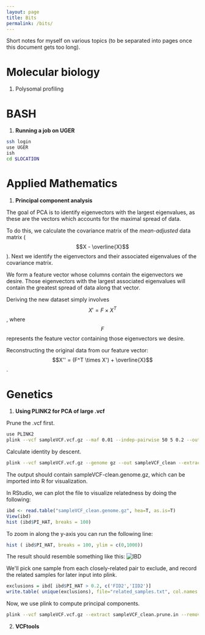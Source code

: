 ```yaml
---
layout: page
title: Bits
permalink: /bits/
---
```

Short notes for myself on various topics (to be separated into pages once this document gets too long).

Molecular biology
===
1. Polysomal profiling

BASH
===
1. **Running a job on UGER**

~~~ bash
ssh login
use UGER
ish
cd $LOCATION
~~~

Applied Mathematics
===
1. **Principal component analysis**

The goal of PCA is to identify eigenvectors with the largest eigenvalues, as these are the vectors which accounts for the maximal spread of data. 

To do this, we calculate the covariance matrix of the *mean-adjusted* data matrix ($$X - \overline{X}$$). Next we identify the eigenvectors and their associated eigenvalues of the covariance matrix.

We form a feature vector whose columns contain the eigenvectors we desire. Those eigenvectors with the largest associated eigenvalues will contain the greatest spread of data along that vector.

Deriving the new dataset simply involves $$X' = F\times X^T$$, where $$F$$ represents the feature vector containing those eigenvectors we desire.

Reconstructing the original data from our feature vector: $$X'' = (F^T \times X') + \overline{X}$$.

Genetics
===
1. **Using PLINK2 for PCA of large .vcf**

Prune the .vcf first.
~~~ bash
use PLINK2
plink --vcf sampleVCF.vcf.gz --maf 0.01 --indep-pairwise 50 5 0.2 --out sampleVCF_clean
~~~

Calculate identity by descent.
~~~ bash
plink --vcf sampleVCF.vcf.gz --genome gz --out sampleVCF_clean --extract sampleVCF_clean.prune.in
~~~

The output should contain sampleVCF-clean.genome.gz, which can be imported into R for visualization. 

In RStudio, we can plot the file to visualize relatedness by doing the following:
~~~ R
ibd <- read.table("sampleVCF_clean.genome.gz", hea=T, as.is=T)
View(ibd)
hist (ibd$PI_HAT, breaks = 100)
~~~

To zoom in along the y-axis you can run the following line:
~~~ R
hist ( ibd$PI_HAT, breaks = 100, ylim = c(0,1000))
~~~

The result should resemble something like this:
![IBD](../images/IBD_plot.png)

We'll pick one sample from each closely-related pair to exclude, and record the related samples for later input into plink.
~~~ R
exclusions = ibd[ ibd$PI_HAT > 0.2, c('FID2','IID2')]
write.table( unique(exclusions), file="related_samples.txt", col.names = F, row.names = F, quote = F)
~~~

Now, we use plink to compute principal components.
~~~ bash
plink --vcf sampleVCF.vcf.gz --extract sampleVCF_clean.prune.in --remove related_samples.txt --pca var-wts -out sampleVCF_clean
~~~


2. **VCFtools**

